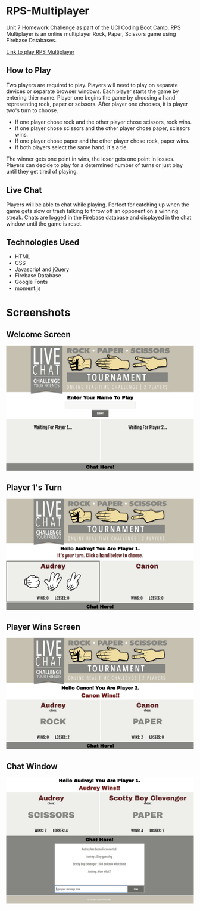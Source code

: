 # RPS-Multiplayer

Unit 7 Homework Challenge as part of the UCI Coding Boot Camp. RPS Multiplayer is an online multiplayer Rock, Paper, Scissors game using Firebase Databases. 

[Link to play RPS Multiplayer](https://audreyf72.github.io/RPS-Multiplayer/index.html)

## How to Play

Two players are required to play. Players will need to play on separate devices or separate browser windows. Each player starts the game by entering thier name. Player one begins the game by choosing a hand representing rock, paper or scissors. After player one chooses, it is player two's turn to choose.

* If one player chose rock and the other player chose scissors, rock wins.
* If one player chose scissors and the other player chose paper, scissors wins.
* If one player chose paper and the other player chose rock, paper wins.
* If both players select the same hand, it's a tie.

The winner gets one point in wins, the loser gets one point in losses. Players can decide to play for a determined number of turns or just play until they get tired of playing.

## Live Chat

Players will be able to chat while playing. Perfect for catching up when the game gets slow or trash talking to throw off an opponent on a winning streak. Chats are logged in the Firebase database and displayed in the chat window until the game is reset. 

## Technologies Used

* HTML
* CSS
* Javascript and jQuery
* Firebase Database
* Google Fonts
* moment.js

# Screenshots

## Welcome Screen

![Alt text](/assets/images/screenshot.png?raw=true "Rock Paper Scissors Game")

## Player 1's Turn

![Alt text](/assets/images/screenshot2.png?raw=true "Hand Selectors")

## Player Wins Screen

![Alt text](/assets/images/screenshot3.png?raw=true "Player Scores")

## Chat Window

![Alt text](/assets/images/screenshot4.png?raw=true "Chat")
